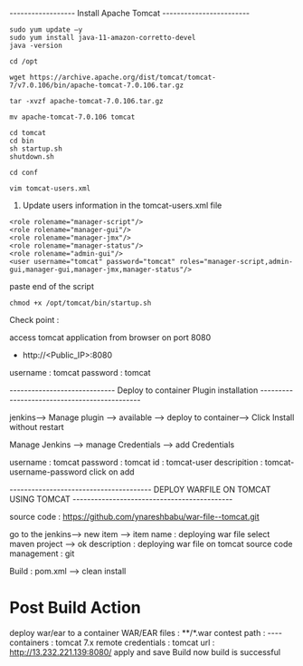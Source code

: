 ------------------ Install Apache Tomcat ------------------------

````
sudo yum update –y
sudo yum install java-11-amazon-corretto-devel
java -version
````
````
cd /opt
````
````
wget https://archive.apache.org/dist/tomcat/tomcat-7/v7.0.106/bin/apache-tomcat-7.0.106.tar.gz   
````
````
tar -xvzf apache-tomcat-7.0.106.tar.gz
````
````
mv apache-tomcat-7.0.106 tomcat
````
````
cd tomcat
cd bin
sh startup.sh 
shutdown.sh
````
````
cd conf
````
````
vim tomcat-users.xml
````
1. Update users information in the tomcat-users.xml file
````
<role rolename="manager-script"/>
<role rolename="manager-gui"/>
<role rolename="manager-jmx"/>
<role rolename="manager-status"/>
<role rolename="admin-gui"/>
<user username="tomcat" password="tomcat" roles="manager-script,admin-gui,manager-gui,manager-jmx,manager-status"/>
````
paste end of the script
````
chmod +x /opt/tomcat/bin/startup.sh
````

Check point :

access tomcat application from browser on port 8080  
 - http://<Public_IP>:8080

username : tomcat
password : tomcat

----------------------------- Deploy to container Plugin installation ---------------------------------------------

jenkins--> Manage plugin --> available --> deploy to container--> Click Install without restart


Manage Jenkins --> manage Credentials --> add Credentials

username : tomcat
password : tomcat
id : tomcat-user
descripition : tomcat-username-password
click on add

--------------------------------------- DEPLOY WARFILE ON TOMCAT USING TOMCAT --------------------------------------------

source code : https://github.com/ynareshbabu/war-file--tomcat.git

go to the jenkins--> new item --> item name : deploying war file
select maven project --> ok
description : deploying war file on tomcat
source code management : git

Build : pom.xml --> clean install


# Post Build Action
   deploy war/ear to a container
   WAR/EAR files : **/*.war
   contest path : ----
   containers : tomcat 7.x remote
               credentials : 
               tomcat url : http://13.232.221.139:8080/
               apply and save
  Build now
  build is successful

